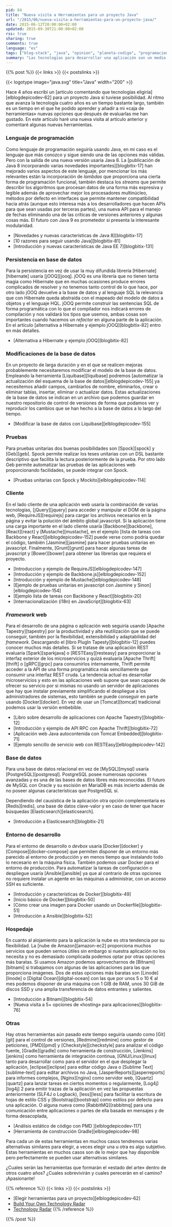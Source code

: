 ```yaml
---
pid: 84
title: "Nueva visita a Herramientas para un proyecto Java"
url: "/2015/06/nueva-visita-a-herramientas-para-un-proyecto-java/"
date: 2015-06-12T20:00:00+02:00
updated: 2015-09-30T21:00:00+02:00
rss: true
sharing: true
comments: true
language: "es"
tags: ["blog-stack", "java", "opinion", "planeta-codigo", "programacion"]
summary: "Las tecnologías para desarrollar una aplicación son un medio para resolver las necesidades del negocio o un cliente, no un fin. Pero esto no quiere decir que la elección sea trivial o poco importante, realizar las elecciones adecuadas según lo requisitos puede evitar complicaciones en un futuro. Para un proyecto basado en la plataforma Java esta es mi selección de herramientas de las que conozco."
---
```


{{% post %}}
{{< links >}}
{{< postslinks >}}

{{< logotype image="java.svg" title="Java" width="200" >}}

Hace 4 años escribí un [artículo comentando que tecnologías eligiría][elblogdepicodev-62] para un proyecto Java si tuviese posibilidad. Al ritmo que avanza la tecnología cuatro años es un tiempo bastante largo, también es un tiempo en el que he podido aprender y añadir a mi «caja de herramientas» nuevas opciones que después de evaluarlas me han gustado. En este artículo haré una nueva visita al artículo anterior y comentaré algunas nuevas herramientas.

### Lenguaje de programación

Como lenguaje de programación seguiría usando Java, en mi caso es el lenguaje que más conozco y sigue siendo una de las opciones más válidas. Pero con la salida de una nueva versión usaría Java 8. La [publicación de Java 8 incorporando varias novedades importantes][blogbitix-17] han mejorado varios aspectos de este lenguaje, por mencionar los más relevantes están la incorporación de _lambdas_ que proporciona una cierta forma de programación funcional, también destaca los _streams_ que permite describir los algoritmos que procesan datos de una forma más expresiva y legible además de aprovechar mejor los procesadores multinúcleo, métodos por defecto en interfaces que permite mantener compatibilidad hacia atrás (aunque esto interesa más a los desarrolladores que hacen APIs para que sean usadas por terceras partes), una nueva API para el manejo de fechas eliminando una de las críticas de versiones anteriores y algunas cosas más. El futuro con Java 9 es prometedor si presenta la interesante modularidad.

* [Novedades y nuevas características de Java 8][blogbitix-17]
* [10 razones para seguir usando Java][blogbitix-81]
* [Introducción y nuevas características de Java EE 7][blogbitix-131]

### Persistencia en base de datos

Para la persistencia en vez de usar la muy difundida librería [Hibernate][hibernate] usaría [jOOQ][jooq]. jOOQ es una librería que no tienen tanta magia como Hibernate que en muchas ocasiones produce errores complicados de resolver y no tenemos tanto control de lo que hace, por otro lado jOOQ devuelve a la base de datos y al lenguaje SQL la relevancia que con Hibernate queda abstraída con el mapeado del modelo de datos a objetos y el lenguaje HQL. jOOQ permite construir las sentencias SQL de forma programática con lo que el compilador nos indicará errores de compilación y nos validará los tipos que usemos, ambas cosas son importantes cuando hacemos un _refactor_ en alguna parte de la aplicación. En el artículo [alternativa a Hibernate y ejemplo jOOQ][blogbitix-82] entro en más detalles.

* [Alternativa a Hibernate y ejemplo jOOQ][blogbitix-82]

### Modificaciones de la base de datos

En un proyecto de larga duración y en el que se realicen mejoras probablemente necesitaremos modificar el modelo de la base de datos. Empleando la herramienta [Liquibase][liquibase] podremos [automatizar la actualización del esquema de la base de datos][elblogdepicodev-155] ya necesitemos añadir campos, cambiarlos de nombre, eliminarlos, crear o eliminar tablas, insertar, eliminar o actualizar datos. Estas actualizaciones de la base de datos se indican en un archivo que podemos guardar en nuestro repositorio de control de versiones de forma que podamos ver y reproducir los cambios que se han hecho a la base de datos a lo largo del tiempo.

* [Modificar la base de datos con Liquibase][elblogdepicodev-155]

### Pruebas

Para pruebas unitarias dos buenas posibilidades son [Spock][spock] y [Geb][geb]. Spock permite realizar los teses unitarias con un DSL bastante descriptivo que facilita la lectura posteriormente de la prueba. Por otro lado Geb permite automatizar las pruebas de las aplicaciones web proporcionando facilidades, se puede integrar con Spock.

* [Pruebas unitarias con Spock y Mockito][elblogdepicodev-114]

### Cliente

En el lado cliente de una aplicación web usaría la combinación de varias tecnologías, [jQuery][jquery] para acceder y manipular el DOM de la página web, [RequireJS][requirejs] para cargar los archivos necesarios en la página y evitar la polución del ámbito global javascript. Si la aplicación tiene una carga importante en el lado cliente usaría [Backbone][backbone], [React][react] y [Mustache][mustache], en el ejemplo [lista de tareas con Backbone y React][elblogdepicodev-152] puede verse como podría quedar el código, también [Jasmine][jasmine] para hacer pruebas unitarias en javascript. Finalmente, [Grunt][grunt] para hacer algunas tareas de javascript y [Bower][bower] para obtener las librerías que requiera el proyecto.

* [Introduccion y ejemplo de RequireJS][elblogdepicodev-147]
* [Introducción y ejemplo de Backbone.js][elblogdepicodev-152]
* [Introducción y ejemplo de Mustache][elblogdepicodev-148]
* [Ejemplo de pruebas unitarias en javascript con Jasmine y Sinon][elblogdepicodev-154]
* [Ejemplo lista de tareas con Backbone y React][blogbitix-20]
* [Internacionalización (i18n) en JavaScript][blogbitix-63]

### _Framework_ web

Para el desarrollo de una página o aplicación web seguiría usando [Apache Tapestry][tapestry] por la productividad y alta reutilización que se puede conseguir, también por la flexibilidad, extensibilidad y adaptabilidad del _framework_. Descargando el [libro PlugIn Tapesty][blogbitix-12] puedes conocer muchos más detalles. Si se tratase de una aplicación REST evaluaría [Spark][sparkjava] o [RESTEasy][resteasy] para proporcionar la interfaz exterior de los microservicios y quizá evaluaría [Apache Thrift][thrift] o [gRPC][grpc] para consumirlos internamente, Thrift permite acceder a la API de una forma programática más sencillamente que consumir una interfaz REST cruda. La tendencia actual es desarrollar microservicios y esto en las aplicaciones web supone que sean capaces de ofrecer su servicio por si mismas no usando un servidor de aplicaciones que hay que instalar previamente simplificando el despliegue a los administradores de sistemas, esto también se puede conseguir en parte usando [Docker][docker]. En vez de usar un [Tomcat][tomcat] tradicional podemos usar la versión embebible.

* [Libro sobre desarrollo de aplicaciones con Apache Tapestry][blogbitix-12]
* [Introducción y ejemplo de API RPC con Apache Thrift][blogbitix-72]
* [Aplicación web Java autocontenida con Tomcat Embedded][blogbitix-71]
* [Ejemplo sencillo de servicio web con RESTEasy][elblogdepicodev-142]

### Base de datos

Para una base de datos relacional en vez de [MySQL][mysql] usaría [PostgreSQL][postgresql]. PostgreSQL posee numerosas opciones avanzadas y es una de las bases de datos libres más reconocidas. El futuro de MySQL con Oracle y su escisión en MariaDB es más incierto además de no poseer algunas características que PostgreSQL sí.

Dependiendo del causística de la aplicación otra opción complementaria es [Redis][redis], una base de datos clave-valor y en caso de tener que hacer búsquedas [Elasticsearch][elasticsearch].

* [Introducción a Elasticsearch][blogbitix-21]

### Entorno de desarrollo

Para el entorno de desarrollo o _devbox_ usaría [Docker][docker] y [Compose][docker-compose] que permiten disponer de un entorno más parecido al entorno de producción y en menos tiempo que instalando todo lo necesario en la máquina física. También podemos usar Docker para el entorno de producción. Para automatizar la tareas de configuración o despliegue usaría [Ansible][ansible] ya que al contrario de otras opciones no requiere instalar un agente en las máquinas a administrar, con un acceso SSH es suficiente.

* [Introducción y características de Docker][blogbitix-49]
* [Inicio básico de Docker][blogbitix-50]
* [Cómo crear una imagen para Docker usando un Dockerfile][blogbitix-51]
* [Introducción a Ansible][blogbitix-52]

### Hospedaje

En cuanto al alojamiento para la aplicación la nube es otra tendencia por su flexibilidad. La [nube de Amazon][amazon-ec2] proporciona muchos servicios que pueden sernos útiles sin embargo si nuestra aplicación no los necesita y no es demasiado complicada podemos optar por otras opciones más baratas. Si usamos Amazon podemos aprovecharnos de [Bitnami][bitnami] si trabajamos con algunas de las aplicaciones para las que proporciona imágenes. Dos de estas opciones más baratas son [Linode][linode] o [Digital Ocean][digital-ocean] con las que por unos 5 o 10 € al mes podemos disponer de una máquina con 1 GIB de RAM, unos 30 GiB de discos SSD y una amplia transferencia de datos entrantes y salientes.

* [Introducción a Bitnami][blogbitix-54]
* [Nueva visita a 5+ opciones de «hosting» para aplicaciones][blogbitix-76]

### Otras

Hay otras herramientas aún pasado este tiempo seguiría usando como [Git][git] para el control de versiones, [Redmine][redmine] como gestor de peticiones, [PMD][pmd] y [Checkstyle][checkstyle] para analizar el código fuente, [Gradle][gradle] como herramienta de construcción, [Jenkins][jenkins] como herramienta de integración continua, [GNU/Linux][linux] tanto para desarrollar como para el servidor en el que desplegar la aplicación, [eclipse][eclipse] para editar código Java o [Sublime Text][sublime-text] para editar archivos no Java, [JasperReports][jasperreports] para informes complejos, [Nginx][nginx] como servidor web, [Quartz][quartz] para lanzar tareas en ciertos momentos o regularmente, [Log4j][log4j] 2 para emitir trazas de la aplicación en vez las propuestas anteriormente (SLF4J o Logback), [less][less] para facilitar la escritura de hojas de estilo CSS y [Bootstrap][bootstrap] como estilos por defecto para una aplicación. O alguna nueva como [RabbitMQ][rabbitmq] para una comunicación entre aplicaciones o partes de ella basada en mensajes y de forma desacoplada,

* [Análisis estático de código con PMD ][elblogdepicodev-117]
* [Herramienta de construcción Gradle][elblogdepicodev-98]

Para cada un de estas herramientas en muchos casos tendremos varias alternativas similares para elegir, a veces elegir una u otra es algo subjetivo. Estas herramientas en muchos casos son de lo mejor que hay disponible pero perfectamente se pueden usar alternativas similares.

¿Cuales serán las herramientas que formarán el «estado del arte» dentro de otros cuatro años? ¿Cuales sobrevivirán y cuales perecerán en el camino? ¡Apasionante!

{{% reference %}}
{{< links >}}
{{< postslinks >}}
* [Elegir herramientas para un proyecto][elblogdepicodev-62]
* [Build Your Own Technology Radar](http://nealford.com/memeagora/2013/05/28/build_your_own_technology_radar.html)
* [Technology Radar](http://www.thoughtworks.com/radar)
{{% /reference %}}

{{% /post %}}
